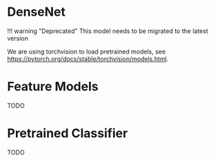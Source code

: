# DenseNet

!!! warning "Deprecated"
    This model needs to be migrated to the latest version

We are using torchvision to load pretrained models, see https://pytorch.org/docs/stable/torchvision/models.html.

# Feature Models

TODO

# Pretrained Classifier

TODO
